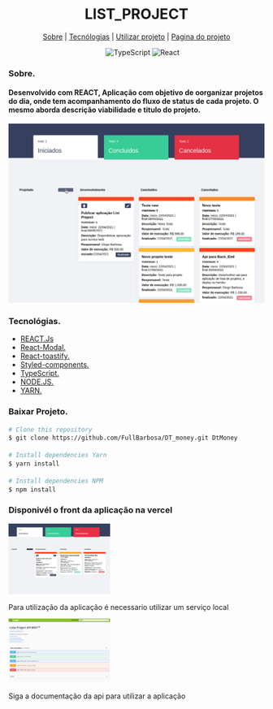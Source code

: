 <div>
  <h1 align="center">LIST_PROJECT</h1>
  
  <div align="center">

  <a href="#sobre">Sobre</a> 
    |
  <a href="#tecnologias">Tecnólogias</a>
    |
  <a href="#dependencias">Utilizar projeto</a>
    |
  <a href="#Projeto">Pagina do projeto</a>

  </div>
</div>

<div >
<ul align="center">
  <img src="https://img.shields.io/badge/TypeScript-007ACC?style=for-the-badge&logo=typescript&logoColor=white"
        alt="TypeScript">
  <img src="https://img.shields.io/badge/React-20232A?style=for-the-badge&logo=react&logoColor=61DAFB" alt="React">
</ul>

</div>


<div>
  <h3>Sobre.</h3>
  <h4 id="sobre">
  <b>Desenvolvido com REACT,</b>
    Aplicação com objetivo de oorganizar projetos do dia, onde tem acompanhamento do fluxo de status de cada projeto. O mesmo aborda descrição viabilidade e titulo do projeto.</h4>

  <img src="./src/assets/img/../../assets_document_md/img/Peek%202021-04-22%2011-08.gif" alt="Gif">
</div>


<div id="tecnologias">
  <h3>Tecnológias.</h3>
  <ul>
    <li>
      <a href="https://pt-br.reactjs.org/docs/getting-started.html">REACT.Js
      </a>
    </li>
    <li>
      <a href="https://github.com/reactjs/react-modal">
        React-Modal.
      </a>
    </li>
    <li>
      <a href="https://fkhadra.github.io/react-toastify/introduction">
        React-toastify.
      </a>
    </li>
    <li>
      <a href="https://github.com/styled-components/styled-components">    
        Styled-components.
      </a>
    </li>
    <li>
      <a href="https://www.typescriptlang.org/">
        TypeScript.
      </a>
    </li>
    <li>
      <a href="https://nodejs.org/pt-br/docs/">
        NODE.JS.
      </a>
    </li>
    <li>
      <a href="https://classic.yarnpkg.com/en/docs/">
        YARN.
      </a>
    </li>
  </ul>
  
</div>

<div id="dependencias">

<h3>Baixar Projeto.</h3>  

```bash
# Clone this repository
$ git clone https://github.com/FullBarbosa/DT_money.git DtMoney

# Install dependencies Yarn
$ yarn install

# Install dependencies NPM
$ npm install 
```
</div>
 <div id="dependencias">
 <h3>Disponivél o front da aplicação na vercel</h3>  
    <a href="https://desafio-helo.vercel.app/">
    <img width="200px" src="src/assets_document_md/img/list_project.png" alt="Imagem de pagina web">
    </a>

<p>Para utilização da aplicação é necessario utilizar um serviço local</p>
    <a href="https://github.com/FullBarbosa/FullBarbosa-BackEndApiProjectHeloo">
    <img width="200px" src="src/assets_document_md/img/api_list.png" alt="da api">
    </a>
    <p>Siga a documentação da api para utilizar a aplicação</p>
</div>

